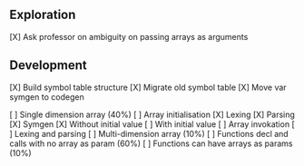 Exploration
---
[X] Ask professor on ambiguity on passing arrays as arguments

Development
---
[X] Build symbol table structure
[X] Migrate old symbol table
[X] Move var symgen to codegen

[ ] Single dimension array (40%)
    [ ] Array initialisation
        [X] Lexing
        [X] Parsing
        [X] Symgen
        [X] Without initial value
        [ ] With initial value
    [ ] Array invokation
        [ ] Lexing and parsing
[ ] Multi-dimension array (10%)
[ ] Functions decl and calls with no array as param (60%)
[ ] Functions can have arrays as params (10%)